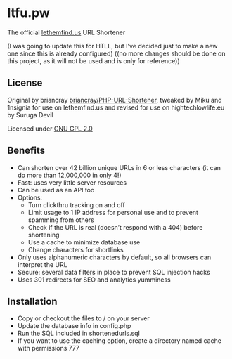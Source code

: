 ltfu.pw
=======

The official [lethemfind.us](https://lethemfind.us) URL Shortener

(I was going to update this for HTLL, but I've decided just to make a new one since this is already configured)
((no more changes should be done on this project, as it will not be used and is only for reference))

License
-------
Original by briancray [briancray/PHP-URL-Shortener](https://github.com/briancray/PHP-URL-Shortener), tweaked by Miku and 1nsignia for use on lethemfind.us and revised for use on hightechlowlife.eu by Suruga Devil

Licensed under [GNU GPL 2.0](http://www.gnu.org/licenses/gpl-2.0.html)

Benefits
--------
* Can shorten over 42 billion unique URLs in 6 or less characters (it can do more than 12,000,000 in only 4!)
* Fast: uses very little server resources
* Can be used as an API too
* Options:
    * Turn clickthru tracking on and off
    * Limit usage to 1 IP address for personal use and to prevent spamming from others
    * Check if the URL is real (doesn’t respond with a 404) before shortening
    * Use a cache to minimize database use
    * Change characters for shortlinks
* Only uses alphanumeric characters by default, so all browsers can interpret the URL
* Secure: several data filters in place to prevent SQL injection hacks
* Uses 301 redirects for SEO and analytics yumminess

Installation
------------
* Copy or checkout the files to / on your server
* Update the database info in config.php
* Run the SQL included in shortenedurls.sql
* If you want to use the caching option, create a directory named cache with permissions 777
